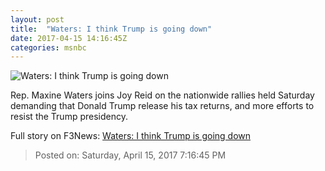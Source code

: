 ```yaml
---
layout: post
title:  "Waters: I think Trump is going down"
date: 2017-04-15 14:16:45Z
categories: msnbc
---
```


![Waters: I think Trump is going down](http://media1.s-nbcnews.com/j/MSNBC/Components/Video/201704/2017-04-15T14-25-03-633Z--1280x720.video_1067x600.jpg)

Rep. Maxine Waters joins Joy Reid on the nationwide rallies held Saturday demanding that Donald Trump release his tax returns, and more efforts to resist the Trump presidency.


Full story on F3News: [Waters: I think Trump is going down](http://www.f3nws.com/n/24GTyC)

> Posted on: Saturday, April 15, 2017 7:16:45 PM

